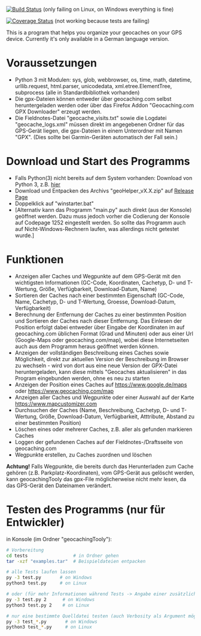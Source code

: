 [![Build Status](https://travis-ci.com/S0S-90/geocachingTooly.svg?branch=master)](https://travis-ci.com/S0S-90/geocachingTooly) (only failing on Linux, on Windows everything is fine) 

[![Coverage Status](https://coveralls.io/repos/github/S0S-90/geocachingTooly/badge.svg?branch=master)](https://coveralls.io/github/S0S-90/geocachingTooly?branch=master) (not working because tests are failing)

This is a program that helps you organize your geocaches on your GPS device. Currently it's only available in a German language version.


# Voraussetzungen
* Python 3 mit Modulen: sys, glob, webbrowser, os, time, math, datetime, urllib.request, html.parser, unicodedata, xml.etree.ElementTree, subprocess (alle in Standardbibliothek vorhanden)
* Die gpx-Dateien können entweder über geocaching.com selbst heruntergeladen werden oder über das Firefox Addon "Geocaching.com GPX Downloader" erzeugt werden.
* Die Fieldnotes-Datei "geocache_visits.txt" sowie die Logdatei "geocache_logs.xml" müssen direkt im angegebenen Ordner für das GPS-Gerät liegen, 
die gpx-Dateien in einem Unterordner mit Namen "GPX". (Dies sollte bei Garmin-Geräten automatisch der Fall sein.)


# Download und Start des Programms
* Falls Python(3) nicht bereits auf dem System vorhanden: Download von Python 3, z.B. [hier](https://www.python.org/downloads/)
* Download und Entpacken des Archivs "geoHelper_vX.X.zip" auf [Release Page](https://github.com/S0S-90/geocachingTooly/releases) 
* Doppelklick auf "winstarter.bat"
* [Alternativ kann das Programm "main.py" auch direkt (aus der Konsole) geöffnet werden. Dazu muss jedoch vorher die Codierung der Konsole auf Codepage 1252 eingestellt werden.
So sollte das Programm auch auf Nicht-Windows-Rechnern laufen, was allerdings nicht getestet wurde.]


# Funktionen
* Anzeigen aller Caches und Wegpunkte auf dem GPS-Gerät mit den wichtigsten Informationen (GC-Code, Koordinaten, Cachetyp, D- und T-Wertung, Größe, Verfügbarkeit, Download-Datum, Name) 
* Sortieren der Caches nach einer bestimmten Eigenschaft (GC-Code, Name, Cachetyp, D- und T-Wertung, Groesse, Download-Datum, Verfügbarkeit)
* Berechnung der Entfernung der Caches zu einer bestimmten Position und Sortieren der Caches nach dieser Entfernung. Das Einlesen der Position erfolgt dabei entweder über 
Eingabe der Koordinaten im auf geocaching.com üblichen Format (Grad und Minuten) oder aus einer Url (Google-Maps oder geocaching.com/map), wobei diese Internetseiten auch aus dem 
Programm heraus geöffnet werden können.
* Anzeigen der vollständigen Beschreibung eines Caches sowie Möglichkeit, direkt zur aktuellen Version der Beschreibung im Browser zu wechseln - wird von dort aus eine neue Version der 
GPX-Datei heruntergeladen, kann diese mittels "Geocaches aktualisieren" in das Program eingebunden werden, ohne es neu zu starten
* Anzeigen der Position eines Caches auf https://www.google.de/maps oder https://www.geocaching.com/map
* Anzeigen aller Caches und Wegpunkte oder einer Auswahl auf der Karte https://www.mapcustomizer.com
* Durchsuchen der Caches (Name, Beschreibung, Cachetyp, D- und T-Wertung, Größe, Download-Datum, Verfügbarkeit, Atttribute, Abstand zu einer bestimmten Position)
* Löschen eines oder mehrerer Caches, z.B. aller als gefunden markieren Caches
* Loggen der gefundenen Caches auf der Fieldnotes-/Draftsseite von geocaching.com
* Wegpunkte erstellen, zu Caches zuordnen und löschen

**Achtung!** Falls Wegpunkte, die bereits durch das Herunterladen zum Cache gehören (z.B. Parkplatz-Koordinaten), vom GPS-Gerät aus gelöscht werden, kann geocachingTooly das gpx-File 
möglicherweise nicht mehr lesen, da das GPS-Gerät den Dateinamen verändert.


# Testen des Programms (nur für Entwickler)
in Konsole (im Ordner "geocachingTooly"):

````bash
# Vorbereitung
cd tests                 # in Ordner gehen
tar -xzf "examples.tar"  # Beispieldateien entpacken

# alle Tests laufen lassen
py -3 test.py       # on Windows
python3 test.py     # on Linux

# oder (für mehr Informationen während Tests -> Angabe einer zusätzlichen Verbosity)
py -3 test.py 2      # on Windows
python3 test.py 2    # on Linux

# nur eine bestimmte Quelldatei testen (auch Verbosity als Argument möglich)
py -3 test_*.py       # on Windows
python3 test_*.py     # on Linux
````




